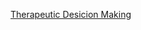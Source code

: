 [Therapeutic Desicion Making](http://www.vhpharmsci.com/decisionmaking/Therapeutic_Decision_Making/Fundamentals.html)

